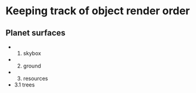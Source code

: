 # Keeping track of object render order


## Planet surfaces
* 1. skybox
* 2. ground
* 3. resources
* 3.1 trees
